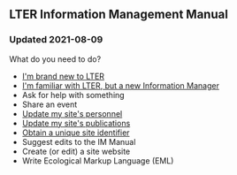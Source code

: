 ## LTER Information Management Manual
### Updated 2021-08-09

What do you need to do?

* [I'm brand new to LTER](http://lter.github.io/im-manual/new-to-lter)
* [I'm familiar with LTER, but a new Information Manager](http://lter.github.io/im-manual/new-to-im)
* Ask for help with something
* Share an event
* [Update my site's personnel](http://lter.github.io/im-manual/site-personnel)
* [Update my site's publications](https://lter.github.io/im-manual/site-publications)
* [Obtain a unique site identifier](https://lter.github.io/im-manual/site-identifier)
* Suggest edits to the IM Manual
* Create (or edit) a site website
* Write Ecological Markup Language (EML)
